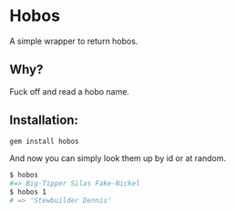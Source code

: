 # Hobos

A simple wrapper to return hobos.

## Why?

Fuck off and read a hobo name.

## Installation:

```BASH
gem install hobos
```

And now you can simply look them up by id or at random.

```bash
$ hobos
#=> Big-Tipper Silas Fake-Nickel
$ hobos 1
# => 'Stewbuilder Dennis'
```

